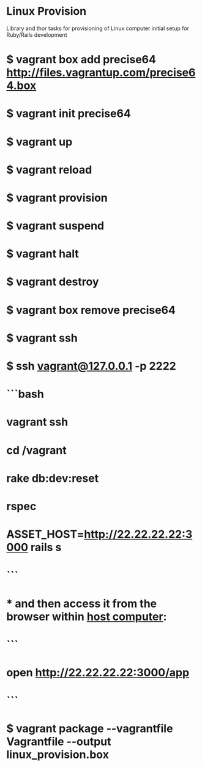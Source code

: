 # Linux Provision

Library and thor tasks for provisioning of Linux computer initial setup for Ruby/Rails development


# $ vagrant box add precise64 http://files.vagrantup.com/precise64.box
# $ vagrant init precise64
# $ vagrant up
# $ vagrant reload
# $ vagrant provision
# $ vagrant suspend
# $ vagrant halt
# $ vagrant destroy
# $ vagrant box remove precise64
#
# $ vagrant ssh
# $ ssh vagrant@127.0.0.1 -p 2222

# ```bash
# vagrant ssh
#
# cd /vagrant
#
# rake db:dev:reset
#
# rspec
#
# ASSET_HOST=http://22.22.22.22:3000 rails s
# ```
#
# * and then access it from the browser within [host computer](http://22.22.22.22:3000/app):
#
#     ```
#   open http://22.22.22.22:3000/app
# ```

# $ vagrant package --vagrantfile Vagrantfile --output linux_provision.box

